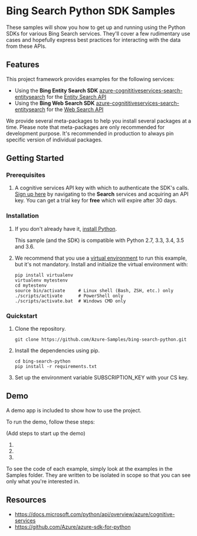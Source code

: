 # Bing Search Python SDK Samples

These samples will show you how to get up and running using the Python SDKs for various Bing Search services. They'll cover a few rudimentary use cases and hopefully express best practices for interacting with the data from these APIs.

## Features

This project framework provides examples for the following services:

* Using the **Bing Entity Search SDK** [azure-cognititiveservices-search-entitysearch](http://pypi.python.org/pypi/azure-cognititiveservices-search-entitysearch) for the [Entity Search API](https://azure.microsoft.com/en-us/services/cognitive-services/bing-entity-search-api/)
* Using the **Bing Web Search SDK** [azure-cognititiveservices-search-entitysearch](http://pypi.python.org/pypi/azure-cognititiveservices-search-entitysearch) for the [Web Search API](https://azure.microsoft.com/en-us/services/cognitive-services/bing-web-search-api/)

We provide several meta-packages to help you install several packages at a time. Please note that meta-packages are only recommended for development purpose. It's recommended in production to always pin specific version of individual packages.

## Getting Started

### Prerequisites

1.  A cognitive services API key with which to authenticate the SDK's calls. [Sign up here](https://azure.microsoft.com/en-us/services/cognitive-services/directory/) by navigating to the **Search** services and acquiring an API key. You can get a trial key for **free** which will expire after 30 days.

### Installation

1.  If you don't already have it, [install Python](https://www.python.org/downloads/).

    This sample (and the SDK) is compatible with Python 2.7, 3.3, 3.4, 3.5 and 3.6.

2.  We recommend that you use a [virtual environment](https://docs.python.org/3/tutorial/venv.html)
    to run this example, but it's not mandatory.
    Install and initialize the virtual environment with:

    ```
    pip install virtualenv
    virtualenv mytestenv
    cd mytestenv
    source bin/activate     # Linux shell (Bash, ZSH, etc.) only
    ./scripts/activate      # PowerShell only
    ./scripts/activate.bat  # Windows CMD only
    ```

### Quickstart

1.  Clone the repository.

    ```
    git clone https://github.com/Azure-Samples/bing-search-python.git
    ```

2.  Install the dependencies using pip.

    ```
    cd bing-search-python
    pip install -r requirements.txt
    ```

3.  Set up the environment variable SUBSCRIPTION_KEY with your CS key.

## Demo

A demo app is included to show how to use the project.

To run the demo, follow these steps:

(Add steps to start up the demo)

1.
2.
3.

To see the code of each example, simply look at the examples in the Samples folder. They are written to be isolated in scope so that you can see only what you're interested in.

## Resources

- https://docs.microsoft.com/python/api/overview/azure/cognitive-services
- https://github.com/Azure/azure-sdk-for-python

